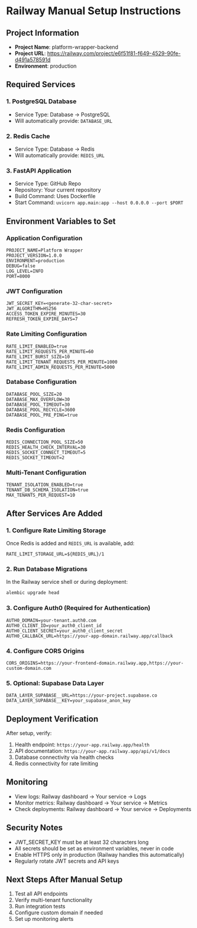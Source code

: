 # Railway Manual Setup Instructions

## Project Information
- **Project Name**: platform-wrapper-backend
- **Project URL**: https://railway.com/project/e6f51f81-f649-4529-90fe-d491a578591d
- **Environment**: production

## Required Services

### 1. PostgreSQL Database
- Service Type: Database → PostgreSQL
- Will automatically provide: `DATABASE_URL`

### 2. Redis Cache
- Service Type: Database → Redis
- Will automatically provide: `REDIS_URL`

### 3. FastAPI Application
- Service Type: GitHub Repo
- Repository: Your current repository
- Build Command: Uses Dockerfile
- Start Command: `uvicorn app.main:app --host 0.0.0.0 --port $PORT`

## Environment Variables to Set

### Application Configuration
```
PROJECT_NAME=Platform Wrapper
PROJECT_VERSION=1.0.0
ENVIRONMENT=production
DEBUG=false
LOG_LEVEL=INFO
PORT=8000
```

### JWT Configuration
```
JWT_SECRET_KEY=<generate-32-char-secret>
JWT_ALGORITHM=HS256
ACCESS_TOKEN_EXPIRE_MINUTES=30
REFRESH_TOKEN_EXPIRE_DAYS=7
```

### Rate Limiting Configuration
```
RATE_LIMIT_ENABLED=true
RATE_LIMIT_REQUESTS_PER_MINUTE=60
RATE_LIMIT_BURST_SIZE=10
RATE_LIMIT_TENANT_REQUESTS_PER_MINUTE=1000
RATE_LIMIT_ADMIN_REQUESTS_PER_MINUTE=5000
```

### Database Configuration
```
DATABASE_POOL_SIZE=20
DATABASE_MAX_OVERFLOW=30
DATABASE_POOL_TIMEOUT=30
DATABASE_POOL_RECYCLE=3600
DATABASE_POOL_PRE_PING=true
```

### Redis Configuration
```
REDIS_CONNECTION_POOL_SIZE=50
REDIS_HEALTH_CHECK_INTERVAL=30
REDIS_SOCKET_CONNECT_TIMEOUT=5
REDIS_SOCKET_TIMEOUT=2
```

### Multi-Tenant Configuration
```
TENANT_ISOLATION_ENABLED=true
TENANT_DB_SCHEMA_ISOLATION=true
MAX_TENANTS_PER_REQUEST=10
```

## After Services Are Added

### 1. Configure Rate Limiting Storage
Once Redis is added and `REDIS_URL` is available, add:
```
RATE_LIMIT_STORAGE_URL=${REDIS_URL}/1
```

### 2. Run Database Migrations
In the Railway service shell or during deployment:
```bash
alembic upgrade head
```

### 3. Configure Auth0 (Required for Authentication)
```
AUTH0_DOMAIN=your-tenant.auth0.com
AUTH0_CLIENT_ID=your_auth0_client_id
AUTH0_CLIENT_SECRET=your_auth0_client_secret
AUTH0_CALLBACK_URL=https://your-app-domain.railway.app/callback
```

### 4. Configure CORS Origins
```
CORS_ORIGINS=https://your-frontend-domain.railway.app,https://your-custom-domain.com
```

### 5. Optional: Supabase Data Layer
```
DATA_LAYER_SUPABASE__URL=https://your-project.supabase.co
DATA_LAYER_SUPABASE__KEY=your_supabase_anon_key
```

## Deployment Verification

After setup, verify:
1. Health endpoint: `https://your-app.railway.app/health`
2. API documentation: `https://your-app.railway.app/api/v1/docs`
3. Database connectivity via health checks
4. Redis connectivity for rate limiting

## Monitoring

- View logs: Railway dashboard → Your service → Logs
- Monitor metrics: Railway dashboard → Your service → Metrics
- Check deployments: Railway dashboard → Your service → Deployments

## Security Notes

- JWT_SECRET_KEY must be at least 32 characters long
- All secrets should be set as environment variables, never in code
- Enable HTTPS only in production (Railway handles this automatically)
- Regularly rotate JWT secrets and API keys

## Next Steps After Manual Setup

1. Test all API endpoints
2. Verify multi-tenant functionality
3. Run integration tests
4. Configure custom domain if needed
5. Set up monitoring alerts